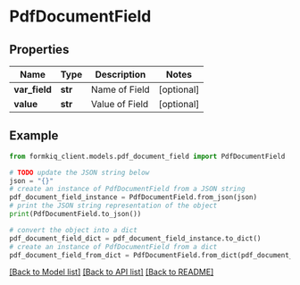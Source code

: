 # PdfDocumentField


## Properties

Name | Type | Description | Notes
------------ | ------------- | ------------- | -------------
**var_field** | **str** | Name of Field | [optional] 
**value** | **str** | Value of Field | [optional] 

## Example

```python
from formkiq_client.models.pdf_document_field import PdfDocumentField

# TODO update the JSON string below
json = "{}"
# create an instance of PdfDocumentField from a JSON string
pdf_document_field_instance = PdfDocumentField.from_json(json)
# print the JSON string representation of the object
print(PdfDocumentField.to_json())

# convert the object into a dict
pdf_document_field_dict = pdf_document_field_instance.to_dict()
# create an instance of PdfDocumentField from a dict
pdf_document_field_from_dict = PdfDocumentField.from_dict(pdf_document_field_dict)
```
[[Back to Model list]](../README.md#documentation-for-models) [[Back to API list]](../README.md#documentation-for-api-endpoints) [[Back to README]](../README.md)


